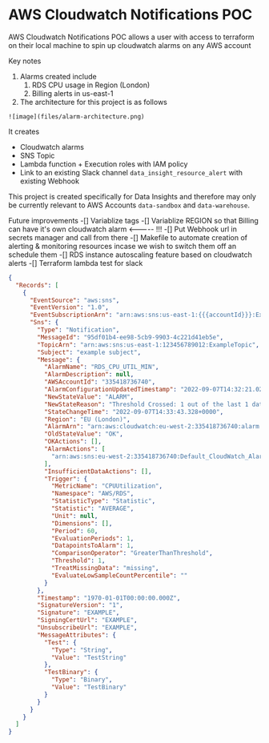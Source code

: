 AWS Cloudwatch Notifications POC
================================

AWS Cloudwatch Notifications POC allows a user with access to terraform on their local machine to spin up cloudwatch alarms on any AWS account

Key notes

1.  Alarms created include
    1.  RDS CPU usage in Region (London)
    2.  Billing alerts in us-east-1
2.  The architecture for this project is as follows

```
![image](files/alarm-architecture.png)

```

It creates

-   Cloudwatch alarms
-   SNS Topic
-   Lambda function + Execution roles with IAM policy
-   Link to an existing Slack channel `data_insight_resource_alert` with existing Webhook

This project is created specifically for Data Insights and therefore may only be currently relevant to AWS Accounts `data-sandbox` and `data-warehouse`. 

Future improvements 
-[] Variablize tags
-[] Variablize REGION so that Billing can have it's own cloudwatch alarm <----- !!!
-[] Put Webhook url in secrets manager and call from there
-[] Makefile to automate creation of alerting & monitoring resources incase we wish to switch them off an schedule them 
-[] RDS instance autoscaling feature based on cloudwatch alerts 
-[] Terraform lambda test for slack 
```json
{
  "Records": [
    {
      "EventSource": "aws:sns",
      "EventVersion": "1.0",
      "EventSubscriptionArn": "arn:aws:sns:us-east-1:{{{accountId}}}:ExampleTopic",
      "Sns": {
        "Type": "Notification",
        "MessageId": "95df01b4-ee98-5cb9-9903-4c221d41eb5e",
        "TopicArn": "arn:aws:sns:us-east-1:123456789012:ExampleTopic",
        "Subject": "example subject",
        "Message": {
          "AlarmName": "RDS_CPU_UTIL_MIN",
          "AlarmDescription": null,
          "AWSAccountId": "335418736740",
          "AlarmConfigurationUpdatedTimestamp": "2022-09-07T14:32:21.020+0000",
          "NewStateValue": "ALARM",
          "NewStateReason": "Threshold Crossed: 1 out of the last 1 datapoints [7.258333333333333 (07/09/22 14:31:00)] was greater than the threshold (1.0) (minimum 1 datapoint for OK -> ALARM transition).",
          "StateChangeTime": "2022-09-07T14:33:43.328+0000",
          "Region": "EU (London)",
          "AlarmArn": "arn:aws:cloudwatch:eu-west-2:335418736740:alarm:RDS_CPU_UTIL_MIN",
          "OldStateValue": "OK",
          "OKActions": [],
          "AlarmActions": [
            "arn:aws:sns:eu-west-2:335418736740:Default_CloudWatch_Alarms_Topic"
          ],
          "InsufficientDataActions": [],
          "Trigger": {
            "MetricName": "CPUUtilization",
            "Namespace": "AWS/RDS",
            "StatisticType": "Statistic",
            "Statistic": "AVERAGE",
            "Unit": null,
            "Dimensions": [],
            "Period": 60,
            "EvaluationPeriods": 1,
            "DatapointsToAlarm": 1,
            "ComparisonOperator": "GreaterThanThreshold",
            "Threshold": 1,
            "TreatMissingData": "missing",
            "EvaluateLowSampleCountPercentile": ""
          }
        },
        "Timestamp": "1970-01-01T00:00:00.000Z",
        "SignatureVersion": "1",
        "Signature": "EXAMPLE",
        "SigningCertUrl": "EXAMPLE",
        "UnsubscribeUrl": "EXAMPLE",
        "MessageAttributes": {
          "Test": {
            "Type": "String",
            "Value": "TestString"
          },
          "TestBinary": {
            "Type": "Binary",
            "Value": "TestBinary"
          }
        }
      }
    }
  ]
}

```